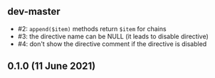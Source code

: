 ## dev-master

* #2: `append($item)` methods return `$item` for chains
* #3: the directive name can be NULL (it leads to disable directive)
* #4: don't show the directive comment if the directive is disabled

## 0.1.0 (11 June 2021)
